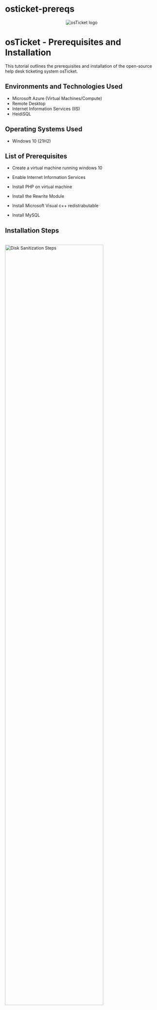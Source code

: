 # osticket-prereqs
<p align="center">
<img src="https://i.imgur.com/Clzj7Xs.png" alt="osTicket logo"/>
</p>

<h1>osTicket - Prerequisites and Installation</h1>
This tutorial outlines the prerequisites and installation of the open-source help desk ticketing system osTicket.<br />




<h2>Environments and Technologies Used</h2>

- Microsoft Azure (Virtual Machines/Compute)
- Remote Desktop
- Internet Information Services (IIS)
- HeidiSQL
<h2>Operating Systems Used </h2>

- Windows 10</b> (21H2)

<h2>List of Prerequisites</h2>

- Create a virtual machine running windows 10

- Enable Internet Information Services

- Install PHP on virtual machine 

- Install the Rewrite Module 

- Install Microsoft Visual c++ redistrabutable

- Install MySQL

<h2>Installation Steps</h2>
<br />
<img src="https://github.com/user-attachments/assets/4f8d22dc-2697-4ad3-87fc-c0eaf8357561" height="80%" width="80%" alt="Disk Sanitization Steps"/>
<p>
Set up a virtual machine with Windows 10. Make sure it has at least 2 CPUs and 16 GB of RAM.


</p>
<p>
<br />
<img src="https://github.com/user-attachments/assets/a2a1f876-5143-4dba-906e-3957a229ff87" height="80%" width="80%" alt="Disk Sanitization Steps"/>
<p>
Go to Control Panel and turn on Internet Information Services. After that, expand the World Wide Web Services section, then go to Application Development Features and make sure the CGI option is checked. Once that’s done, hit OK


</p>
</p>
<br />
<br />
<img src="https://github.com/user-attachments/assets/c1900d07-a59c-4aa0-b983-44c36b78b76c" height="80%" width="80%" alt="Disk Sanitization Steps"/>
<p>
Install PHP Manager for IIS 


</p>
<p>
<br />
<br />
<img src="https://github.com/user-attachments/assets/dd68f339-21bc-48ce-8595-0ee9805475dc" height="80%" width="80%" alt="Disk Sanitization Steps"/>
<p>
Install Rewrite Module 


</p>
<p>
<br />
<br />
<img src="https://github.com/user-attachments/assets/2cb935af-be02-4323-8557-94934d715aa1" height="80%" width="80%" alt="Disk Sanitization Steps"/>
<p>
Create the directory C:\PHP


</p>
<p>
<br />
<br />
<img src="https://github.com/user-attachments/assets/9c8a4c7c-f549-4465-bb8d-e0a802ab2392" height="80%" width="80%" alt="Disk Sanitization Steps">
<p>
Install Microsoft Visual C++ Redistrabutable 


</p>
<p>
<br />
<br />
<img src="https://github.com/user-attachments/assets/a2c0b57a-2e37-40a5-a2f5-b2e834a9b5ea" height="80%" width="80%" alt="Disk Sanitization Steps">
<p>
Install MySQL. Use the typical install option, and make sure you launch the MySQL Instance Configuration Wizard when it finishes.


</p>
<br />
<br />
<img src="https://github.com/user-attachments/assets/a6759635-1453-4834-a0d3-5e728d23bc0d" height="80%" width="80%" alt="Disk Sanitization Steps">
<p>
Setup your server using standard configuration 

  
</p>
<br />
<br />
<img src="https://github.com/user-attachments/assets/c1d7e90f-1ff0-4d9d-be3e-ccc15126ef86" height="80%" width="80%" alt="Disk Sanitization Steps">
<p>
Run IIS as an administrator

  
</p>
<br />
<br />
<img src="https://github.com/user-attachments/assets/ed37a292-fa41-4277-bff5-7bc9ad594103" height="80%" width="80%" alt="Disk Sanitization Steps">
<p>
Next, we’ll register PHP in IIS Manager. Just click "Register" and browse to wherever you saved PHP on your hard drive. Don’t forget to reload IIS when you’re done.


</p>
<br />
<br />
<img src="https://github.com/user-attachments/assets/021711e7-4a30-4393-ae59-d82213d1b2ce" height="80%" width="80%" alt="Disk Sanitization Steps">
<p>
Go ahead and extract the osTicket installation folder, then copy the upload folder into C:\inet\wwwroot.


</p>
<br />
<br />
<img src="https://github.com/user-attachments/assets/599e179c-96f3-479b-ae55-d23703cf5a5d" height="80%" width="80%" alt="Disk Sanitization Steps">
<p>
Rename the upload folder to osTicket then restart the ISS server 


</p>
<br />
<br />
<img src="https://github.com/user-attachments/assets/46dd667f-35b8-4172-ac5c-d42f8238862a" height="80%" width="80%" alt="Disk Sanitization Steps">
<p>
Head over to the osTicket folder in IIS. Once you're there, click Browse *.80 (http) on the right-hand side.


</p>
<br />
<br />
<img src="https://github.com/user-attachments/assets/c803bd8a-c5d5-4b1f-94c0-6c2140475911" height="80%" width="80%" alt="Disk Sanitization Steps">
<p>
This will open the osTicket installation page in your default browser. Before we jump into the install, we need to take care of a few things first.


</p>
<br />
<br />
<img src="https://github.com/user-attachments/assets/c9308543-0dd1-4a79-9819-4aa421498fc8" height="80%" width="80%" alt="Disk
Sanitization Steps">
<p>
Jump back into IIS and double-click the PHP Manager icon in the osTicket folder. Then click Enable or disable an extension.


</p>
<br />
<br />
<img src="https://github.com/user-attachments/assets/7e8224fa-fadf-4f86-a0db-05b5a29539cc" height="80%" width="80%" alt="Disk
Sanitization Steps">
</p>
Enable the following extensions: php_imap.dll, php_intl.dll, and php_opcache.dll. Once that’s done, go ahead and restart your server.


</p>
<br />
<br />
<img src="https://github.com/user-attachments/assets/166e552d-9067-4117-9556-1537fe65e5aa" height="80%" width="80%" alt="Disk
Sanitization Steps">
Go back and refresh the browser with the osTicket installation page. You should see all green check marks—don’t worry about the last two if they’re not green, they’re not needed for this setup.


</p>
<br />
<br />



